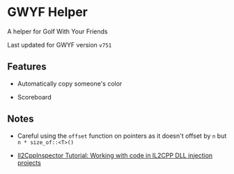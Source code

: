 # GWYF Helper

A helper for Golf With Your Friends

Last updated for GWYF version `v751`

## Features

* Automatically copy someone's color

* Scoreboard

## Notes

* Careful using the `offset` function on pointers as it doesn't offset by `n` but `n * size_of::<T>()`

* [Il2CppInspector Tutorial: Working with code in IL2CPP DLL injection projects](https://katyscode.wordpress.com/2021/01/14/il2cppinspector-tutorial-working-with-code-in-il2cpp-dll-injection-projects/)

